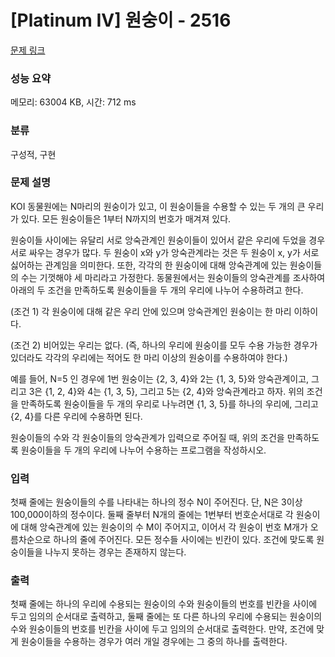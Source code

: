 # [Platinum IV] 원숭이 - 2516 

[문제 링크](https://www.acmicpc.net/problem/2516) 

### 성능 요약

메모리: 63004 KB, 시간: 712 ms

### 분류

구성적, 구현

### 문제 설명

<p>KOI 동물원에는 N마리의 원숭이가 있고, 이 원숭이들을 수용할 수 있는 두 개의 큰 우리가 있다. 모든 원숭이들은 1부터 N까지의 번호가 매겨져 있다.</p>

<p>원숭이들 사이에는 유달리 서로 앙숙관계인 원숭이들이 있어서 같은 우리에 두었을 경우 서로 싸우는 경우가 많다. 두 원숭이 x와 y가 앙숙관계라는 것은 두 원숭이 x, y가 서로 싫어하는 관계임을 의미한다. 또한, 각각의 한 원숭이에 대해 앙숙관계에 있는 원숭이들의 수는 기껏해야 세 마리라고 가정한다. 동물원에서는 원숭이들의 앙숙관계를 조사하여 아래의 두 조건을 만족하도록 원숭이들을 두 개의 우리에 나누어 수용하려고 한다. </p>

<p>(조건 1) 각 원숭이에 대해 같은 우리 안에 있으며 앙숙관계인 원숭이는 한 마리 이하이다.</p>

<p>(조건 2) 비어있는 우리는 없다. (즉, 하나의 우리에 원숭이를 모두 수용 가능한 경우가 있더라도 각각의 우리에는 적어도 한 마리 이상의 원숭이를 수용하여야 한다.)</p>

<p>예를 들어, N=5 인 경우에 1번 원숭이는 {2, 3, 4}와 2는 {1, 3, 5}와 앙숙관계이고, 그리고 3은 {1, 2, 4}와 4는 {1, 3, 5}, 그리고 5는 {2, 4}와 앙숙관계라고 하자. 위의 조건을 만족하도록 원숭이들을 두 개의 우리로 나누려면 {1, 3, 5}를 하나의 우리에, 그리고 {2, 4}를 다른 우리에 수용하면 된다.</p>

<p>원숭이들의 수와 각 원숭이들의 앙숙관계가 입력으로 주어질 때, 위의 조건을 만족하도록 원숭이들을 두 개의 우리에 나누어 수용하는 프로그램을 작성하시오. </p>

### 입력 

 <p>첫째 줄에는 원숭이들의 수를 나타내는 하나의 정수 N이 주어진다. 단, N은 3이상 100,000이하의 정수이다. 둘째 줄부터 N개의 줄에는 1번부터 번호순서대로 각 원숭이에 대해 앙숙관계에 있는 원숭이의 수 M이 주어지고, 이어서 각 원숭이 번호 M개가 오름차순으로 하나의 줄에 주어진다. 모든 정수들 사이에는 빈칸이 있다. 조건에 맞도록 원숭이들을 나누지 못하는 경우는 존재하지 않는다.</p>

### 출력 

 <p>첫째 줄에는 하나의 우리에 수용되는 원숭이의 수와 원숭이들의 번호를 빈칸을 사이에 두고 임의의 순서대로 출력하고, 둘째 줄에는 또 다른 하나의 우리에 수용되는 원숭이의 수와 원숭이들의 번호를 빈칸을 사이에 두고 임의의 순서대로 출력한다. 만약, 조건에 맞게 원숭이들을 수용하는 경우가 여러 개일 경우에는 그 중의 하나를 출력한다. </p>

